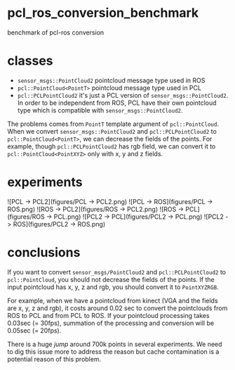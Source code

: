 pcl_ros_conversion_benchmark
============================

benchmark of pcl-ros conversion

# classes
* `sensor_msgs::PointCloud2` pointcloud message type used in ROS
* `pcl::PointCloud<PointT>` pointcloud message type used in PCL
* `pcl::PCLPointCloud2` it's just a PCL version of `sensor_msgs::PointCloud2`. In order to be independent from ROS, PCL have their own pointcloud type
which is compatible with `sensor_msgs::PointCloud2`.

The problems comes from `PointT` template argument of `pcl::PointCloud`. When we convert `sensor_msgs::PointCloud2`
and `pcl::PCLPointCloud2` to `pcl::PointCloud<PointT>`, we can decrease the fields of the points.
For example, though `pcl::PCLPointCloud2` has rgb field, we can convert it to `pcl::PointCloud<PointXYZ>` only
with x, y and z fields.

# experiments

![PCL -> PCL2](figures/PCL -> PCL2.png)
![PCL -> ROS](figures/PCL -> ROS.png)
![ROS -> PCL2](figures/ROS -> PCL2.png)
![ROS -> PCL](figures/ROS -> PCL.png)
![PCL2 -> PCL](figures/PCL2 -> PCL.png)
![PCL2 -> ROS](figures/PCL2 -> ROS.png)

# conclusions
If you want to convert `sensor_msgs/PointCloud2` and `pcl::PCLPointCloud2` to `pcl::PointCloud`, you
should not decrease the fields of the points.
If the input pointcloud has x, y, z and rgb, you should convert it to `PointXYZRGB`.

For example, when we have a pointcloud from kinect (VGA and the fields are x, y, z and rgb),
it costs around 0.02 sec to convert the pointclouds from ROS to PCL and from PCL to ROS.
If your pointcloud processing takes 0.03sec (= 30fps), summation of the processing and conversion will be
0.05sec (= 20fps).

There is a huge *jump* around 700k points in several experiments. We need to dig this issue more to address
the reason but cache contamination is a potential reason of this problem.
